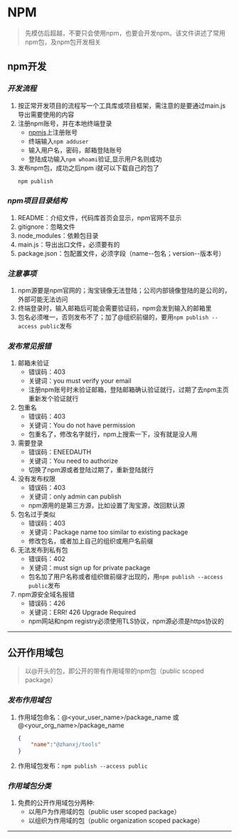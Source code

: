 # NPM
  > 先模仿后超越，不要只会使用npm，也要会开发npm。该文件讲述了常用npm包，及npm包开发相关

## npm开发
### *开发流程*
  1. 按正常开发项目的流程写一个工具库或项目框架，需注意的是要通过main.js导出需要使用的内容
  2. 注册npm账号，并在本地终端登录
      - [npmjs](https://www.npmjs.com/)上注册账号
      - 终端输入`npm adduser`
      - 输入用户名，密码，邮箱登陆账号
      - 登陆成功输入`npm whoami`验证,显示用户名则成功
  3. 发布npm包，成功之后npm i就可以下载自己的包了
      ```cmd
      npm publish
      ```
### *npm项目目录结构*
  1. README：介绍文件，代码库首页会显示，npm官网不显示
  2. gitignore：忽略文件
  3. node_modules：依赖包目录
  4. main.js：导出出口文件，必须要有的
  5. package.json：包配置文件，必须字段（name--包名；version--版本号）
### *注意事项*
  1. npm源要是npm官网的；淘宝镜像无法登陆；公司内部镜像登陆的是公司的，外部可能无法访问
  2. 终端登录时，输入邮箱后可能会需要验证码，npm会发到输入的邮箱里
  3. 包名必须唯一，否则发布不了；加了@组织前缀的，要用`npm publish --access public`发布
### *发布常见报错*
  1. 邮箱未验证
      - 错误码：403
      - 关键词：you must verify your email
      - 注册npm账号时未验证邮箱，登陆邮箱确认验证就行，过期了去npm主页重新发个验证就行
  2. 包重名
      - 错误码：403
      - 关键词：You do not have permission 
      - 包重名了，修改名字就行，npm上搜索一下，没有就是没人用
  3. 需要登录
      - 错误码：ENEEDAUTH
      - 关键词：You need to authorize
      - 切换了npm源或者登陆过期了，重新登陆就行
  4. 没有发布权限
      - 错误码：403
      - 关键词：only admin can publish
      - npm源用的是第三方源，比如设置了淘宝源，改回默认源
  5. 包名过于类似
      - 错误码：403
      - 关键词：Package name too similar to existing package
      - 修改包名，或者加上自己的组织或用户名前缀
  6. 无法发布到私有包
      - 错误码：402
      - 关键词：must sign up for private package
      - 包名加了用户名称或者组织做前缀才出现的，用`npm publish --access public`发布
  7. npm源安全域名报错
      - 错误码：426
      - 关键词：ERR! 426 Upgrade Required
      - npm网站和npm registry必须使用TLS协议，npm源必须是https协议的

-----

## 公开作用域包
  > 以@开头的包，即公开的带有作用域带的npm包（public scoped package）
### *发布作用域包*
  1. 作用域包命名：@<your_user_name>/package_name 或 @<your_org_name>/package_name
      ```json
      {
          "name":"@zhanxj/tools"
      }
      ```
  2. 作用域包发布：`npm publish --access public`
### *作用域包分类*
  1. 免费的公开作用域包分两种:
      - 以用户为作用域的包（public user scoped package）
      - 以组织为作用域的包（public organization scoped package）

-----
